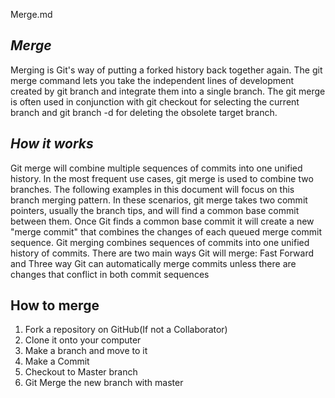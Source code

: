 Merge.md
## *Merge*
Merging is Git's way of putting a forked history back together again. The git merge command lets you take the independent lines of development created by git branch and integrate them into a single branch.
The git merge is often used in conjunction with git checkout for selecting the current branch and git branch -d for deleting the obsolete target branch.

## *How it works*
Git merge will combine multiple sequences of commits into one unified history. In the most frequent use cases, git merge is used to combine two branches. The following examples in this document will focus on this branch merging pattern. In these scenarios, git merge takes two commit pointers, usually the branch tips, and will find a common base commit between them. Once Git finds a common base commit it will create a new "merge commit" that combines the changes of each queued merge commit sequence.
Git merging combines sequences of commits into one unified history of commits.
There are two main ways Git will merge: Fast Forward and Three way
Git can automatically merge commits unless there are changes that conflict in both commit sequences

## How to merge
1. Fork a repository on GitHub(If not a Collaborator)
2. Clone it onto your computer
3. Make a branch and move to it
4. Make a Commit 
5. Checkout to Master branch
6. Git Merge the new branch with master


